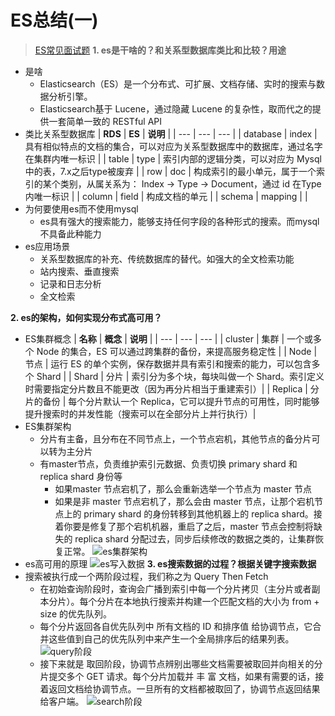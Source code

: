 # ES总结(一)
> [ES常见面试题](https://mp.weixin.qq.com/s/sWKgSncV0GclDgY4dTS0og)
**1. es是干啥的？和关系型数据库类比和比较？用途**
- 是啥
    - Elasticsearch（ES）是一个分布式、可扩展、文档存储、实时的搜索与数据分析引擎。
    - Elasticsearch基于 Lucene，通过隐藏 Lucene 的复杂性，取而代之的提供一套简单一致的 RESTful API
- 类比关系型数据库
    | **RDS** | **ES** | **说明** |
    | --- | --- | --- |
    | database | index | 具有相似特点的文档的集合，可以对应为关系型数据库中的数据库，通过名字在集群内唯一标识 |
    | table | type | 索引内部的逻辑分类，可以对应为 Mysql 中的表，7.x之后type被废弃 |
    | row | doc | 构成索引的最小单元，属于一个索引的某个类别，从属关系为： Index -> Type -> Document，通过 id 在Type 内唯一标识 |
    | column | field | 构成文档的单元 |
    | schema | mapping | |
- 为何要使用es而不使用mysql
    - es具有强大的搜索能力，能够支持任何字段的各种形式的搜索。而mysql不具备此种能力
- es应用场景
    - 关系型数据库的补充、传统数据库的替代。如强大的全文检索功能
    - 站内搜索、垂直搜索
    - 记录和日志分析
    - 全文检索

**2. es的架构，如何实现分布式高可用？**
- ES集群概念
    | **名称** | **概念** | **说明** |
    | --- | --- | --- |
    | cluster | 集群 | 一个或多个 Node 的集合，ES 可以通过跨集群的备份，来提高服务稳定性 |
    | Node | 节点 | 运行 ES 的单个实例，保存数据并具有索引和搜索的能力，可以包含多个 Shard |
    | Shard | 分片 | 索引分为多个块，每块叫做一个 Shard。索引定义时需要指定分片数且不能更改（因为再分片相当于重建索引）|
    | Replica | 分片的备份	| 每个分片默认一个 Replica，它可以提升节点的可用性，同时能够提升搜索时的并发性能（搜索可以在全部分片上并行执行）|
- ES集群架构
    - 分片有主备，且分布在不同节点上，一个节点宕机，其他节点的备分片可以转为主分片
    - 有master节点，负责维护索引元数据、负责切换 primary shard 和 replica shard 身份等
        - 如果master 节点宕机了，那么会重新选举一个节点为 master 节点
        - 如果是非 master 节点宕机了，那么会由 master 节点，让那个宕机节点上的 primary shard 的身份转移到其他机器上的 replica shard。接着你要是修复了那个宕机机器，重启了之后，master 节点会控制将缺失的 replica shard 分配过去，同步后续修改的数据之类的，让集群恢复正常。
    ![es集群架构](Cruel_Interview/participants/huangjiaxin/imagesInterview/participants/huangjiaxin/images/es架构图.jpg)
- es高可用的原理
    ![es写入数据](Cruel_Interview/participants/huangjiaxin/imagesInterview/participants/huangjiaxin/images/es写入数据.png)
**3. es搜索数据的过程？根据关键字搜索数据**
- 搜索被执行成一个两阶段过程，我们称之为 Query Then Fetch
    - 在初始查询阶段时，查询会广播到索引中每一个分片拷贝（主分片或者副本分片）。每个分片在本地执行搜索并构建一个匹配文档的大小为 from + size 的优先队列。
    - 每个分片返回各自优先队列中 所有文档的 ID 和排序值 给协调节点，它合并这些值到自己的优先队列中来产生一个全局排序后的结果列表。
    ![query阶段](Cruel_Interview/participants/huangjiaxin/imagesInterview/participants/huangjiaxin/images/es_search_query.png)
    - 接下来就是 取回阶段，协调节点辨别出哪些文档需要被取回并向相关的分片提交多个 GET 请求。每个分片加载并 丰 富 文档，如果有需要的话，接着返回文档给协调节点。一旦所有的文档都被取回了，协调节点返回结果给客户端。
    ![search阶段](Cruel_Interview/participants/huangjiaxin/imagesInterview/participants/huangjiaxin/images/es_search_fetch.png)

